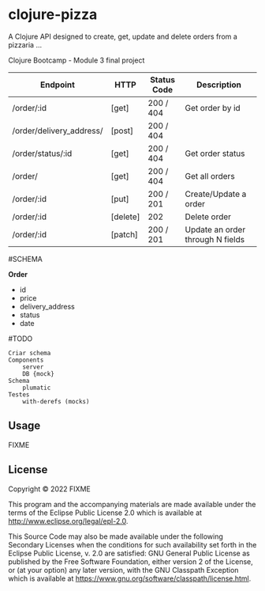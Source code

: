 # clojure-pizza

A Clojure API designed to create, get, update and delete orders from a pizzaria ... 


Clojure Bootcamp - Module 3 final project

| Endpoint                   | HTTP        | Status Code | Description                      |
| -------------------------- | ----------- |-----------  |----------------------------------| 
| /order/:id                 | [get]       | 200 / 404   | Get order by id                  |
| /order/delivery_address/   | [post]      | 200 / 404   |                                  |
| /order/status/:id          | [get]       | 200 / 404   | Get order status                 |
| /order/                    | [get]       | 200 / 404   | Get all orders                   |
| /order/:id                 | [put]       | 200 / 201   | Create/Update a order            |
| /order/:id                 | [delete]    | 202         | Delete order                     |            
| /order/:id                 | [patch]     | 200 / 201   | Update an order through N fields |

#SCHEMA

**Order**
* id
* price
* delivery_address  
* status
* date 

#TODO 
```
Criar schema
Components
    server
    DB {mock} 
Schema
    plumatic
Testes
    with-derefs (mocks)    
```
    
## Usage

FIXME

## License

Copyright © 2022 FIXME

This program and the accompanying materials are made available under the
terms of the Eclipse Public License 2.0 which is available at
http://www.eclipse.org/legal/epl-2.0.

This Source Code may also be made available under the following Secondary
Licenses when the conditions for such availability set forth in the Eclipse
Public License, v. 2.0 are satisfied: GNU General Public License as published by
the Free Software Foundation, either version 2 of the License, or (at your
option) any later version, with the GNU Classpath Exception which is available
at https://www.gnu.org/software/classpath/license.html.
